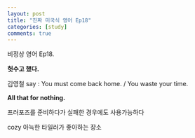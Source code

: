 ```yaml
---
layout: post
title: "진짜 미국식 영어 Ep18"
categories: [study]
comments: true
---
```


비정상 영어 Ep18. 

<b>헛수고 했다.</b>

김영철 say : You must come back home. / You waste your time.

<b>All that for nothing.</b>

프러포즈를 준비하다가 실패한 경우에도 사용가능하다 

cozy 아늑한 타일러가 좋아하는 장소

